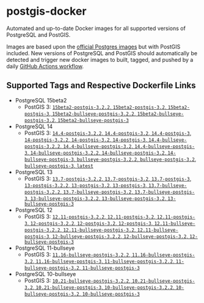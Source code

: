 # postgis-docker

Automated and up-to-date Docker images for all supported versions of PostgreSQL and PostGIS.

Images are based upon the [official Postgres images](https://hub.docker.com/_/postgres) but with PostGIS included. New versions of PostgreSQL and PostGIS should automatically be detected and trigger new docker images to built, tagged, and pushed by a daily [GitHub Actions workflow](https://github.com/GUI/postgis-docker/blob/main/.github/workflows/main.yml).

## Supported Tags and Respective Dockerfile Links

- PostgreSQL 15beta2
  - PostGIS 3: [`15beta2-postgis-3.2.2`, `15beta2-postgis-3.2`, `15beta2-postgis-3`, `15beta2-bullseye-postgis-3.2.2`, `15beta2-bullseye-postgis-3.2`, `15beta2-bullseye-postgis-3`](https://github.com/GUI/postgis-docker/blob/main/15/bullseye/postgis-3/Dockerfile)
- PostgreSQL 14
  - PostGIS 3: [`14.4-postgis-3.2.2`, `14.4-postgis-3.2`, `14.4-postgis-3`, `14-postgis-3.2.2`, `14-postgis-3.2`, `14-postgis-3`, `14.4-bullseye-postgis-3.2.2`, `14.4-bullseye-postgis-3.2`, `14.4-bullseye-postgis-3`, `14-bullseye-postgis-3.2.2`, `14-bullseye-postgis-3.2`, `14-bullseye-postgis-3`, `bullseye-postgis-3.2.2`, `bullseye-postgis-3.2`, `bullseye-postgis-3`, `latest`](https://github.com/GUI/postgis-docker/blob/main/14/bullseye/postgis-3/Dockerfile)
- PostgreSQL 13
  - PostGIS 3: [`13.7-postgis-3.2.2`, `13.7-postgis-3.2`, `13.7-postgis-3`, `13-postgis-3.2.2`, `13-postgis-3.2`, `13-postgis-3`, `13.7-bullseye-postgis-3.2.2`, `13.7-bullseye-postgis-3.2`, `13.7-bullseye-postgis-3`, `13-bullseye-postgis-3.2.2`, `13-bullseye-postgis-3.2`, `13-bullseye-postgis-3`](https://github.com/GUI/postgis-docker/blob/main/13/bullseye/postgis-3/Dockerfile)
- PostgreSQL 12
  - PostGIS 3: [`12.11-postgis-3.2.2`, `12.11-postgis-3.2`, `12.11-postgis-3`, `12-postgis-3.2.2`, `12-postgis-3.2`, `12-postgis-3`, `12.11-bullseye-postgis-3.2.2`, `12.11-bullseye-postgis-3.2`, `12.11-bullseye-postgis-3`, `12-bullseye-postgis-3.2.2`, `12-bullseye-postgis-3.2`, `12-bullseye-postgis-3`](https://github.com/GUI/postgis-docker/blob/main/12/bullseye/postgis-3/Dockerfile)
- PostgreSQL 11-bullseye
  - PostGIS 3: [`11.16-bullseye-postgis-3.2.2`, `11.16-bullseye-postgis-3.2`, `11.16-bullseye-postgis-3`, `11-bullseye-postgis-3.2.2`, `11-bullseye-postgis-3.2`, `11-bullseye-postgis-3`](https://github.com/GUI/postgis-docker/blob/main/11/bullseye/postgis-3/Dockerfile)
- PostgreSQL 10-bullseye
  - PostGIS 3: [`10.21-bullseye-postgis-3.2.2`, `10.21-bullseye-postgis-3.2`, `10.21-bullseye-postgis-3`, `10-bullseye-postgis-3.2.2`, `10-bullseye-postgis-3.2`, `10-bullseye-postgis-3`](https://github.com/GUI/postgis-docker/blob/main/10/bullseye/postgis-3/Dockerfile)
